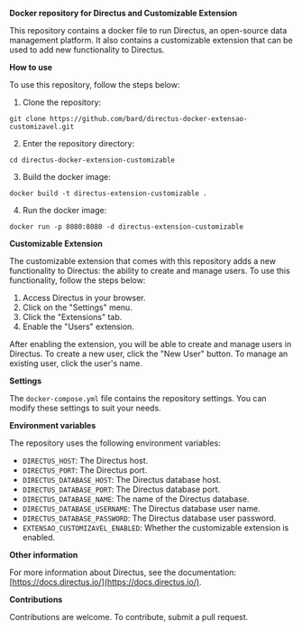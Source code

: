 **Docker repository for Directus and Customizable Extension**

This repository contains a docker file to run Directus, an open-source data management platform. It also contains a customizable extension that can be used to add new functionality to Directus.

**How ​​to use**

To use this repository, follow the steps below:

1. Clone the repository:

```
git clone https://github.com/bard/directus-docker-extensao-customizavel.git
```

2. Enter the repository directory:

```
cd directus-docker-extension-customizable
```

3. Build the docker image:

```
docker build -t directus-extension-customizable .
```

4. Run the docker image:

```
docker run -p 8080:8080 -d directus-extension-customizable
```

**Customizable Extension**

The customizable extension that comes with this repository adds a new functionality to Directus: the ability to create and manage users. To use this functionality, follow the steps below:

1. Access Directus in your browser.
2. Click on the "Settings" menu.
3. Click the "Extensions" tab.
4. Enable the "Users" extension.

After enabling the extension, you will be able to create and manage users in Directus. To create a new user, click the "New User" button. To manage an existing user, click the user's name.

**Settings**

The `docker-compose.yml` file contains the repository settings. You can modify these settings to suit your needs.

**Environment variables**

The repository uses the following environment variables:

* `DIRECTUS_HOST`: The Directus host.
* `DIRECTUS_PORT`: The Directus port.
* `DIRECTUS_DATABASE_HOST`: The Directus database host.
* `DIRECTUS_DATABASE_PORT`: The Directus database port.
* `DIRECTUS_DATABASE_NAME`: The name of the Directus database.
* `DIRECTUS_DATABASE_USERNAME`: The Directus database user name.
* `DIRECTUS_DATABASE_PASSWORD`: The Directus database user password.
* `EXTENSAO_CUSTOMIZAVEL_ENABLED`: Whether the customizable extension is enabled.

**Other information**

For more information about Directus, see the documentation: [https://docs.directus.io/](https://docs.directus.io/).

**Contributions**

Contributions are welcome. To contribute, submit a pull request.

